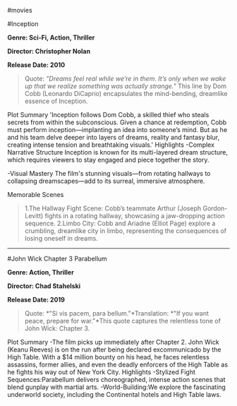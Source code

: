 #movies



#Inception


**Genre: Sci-Fi, Action, Thriller**

**Director: Christopher Nolan**

**Release Date: 2010**
>Quote: *"Dreams feel real while we’re in them. It’s only when we wake up that we realize something was actually strange."* This line by Dom Cobb (Leonardo DiCaprio) encapsulates the mind-bending, dreamlike essence of Inception.

Plot Summary
'Inception follows Dom Cobb, a skilled thief who steals secrets from within the subconscious. Given a chance at redemption, Cobb must perform inception—implanting an idea into someone’s mind. But as he and his team delve deeper into layers of dreams, reality and fantasy blur, creating intense tension and breathtaking visuals.'
Highlights
-Complex Narrative Structure
Inception is known for its multi-layered dream structure, which requires viewers to stay engaged and piece together the story.

-Visual Mastery
The film's stunning visuals—from rotating hallways to collapsing dreamscapes—add to its surreal, immersive atmosphere.

Memorable Scenes
>1.The Hallway Fight Scene: Cobb’s teammate Arthur (Joseph Gordon-Levitt) fights in a rotating hallway, showcasing a jaw-dropping action sequence.
>2.Limbo City: Cobb and Ariadne (Elliot Page) explore a crumbling, dreamlike city in limbo, representing the consequences of losing oneself in dreams.

---

#John Wick Chapter 3 Parabellum

**Genre: Action, Thriller**

**Director: Chad Stahelski**

**Release Date: 2019**

>Quote: *"Si vis pacem, para bellum."*Translation: *"If you want peace, prepare for war."*This quote captures the relentless tone of John Wick: Chapter 3.

Plot Summary
-The film picks up immediately after Chapter 2. John Wick (Keanu Reeves) is on the run after being declared excommunicado by the High Table. With a $14 million bounty on his head, he faces relentless assassins, former allies, and even the deadly enforcers of the High Table as he fights his way out of New York City.
Highlights
-Stylized Fight Sequences:Parabellum delivers choreographed, intense action scenes that blend gunplay with martial arts.
-World-Building:We explore the fascinating underworld society, including the Continental hotels and High Table laws.
